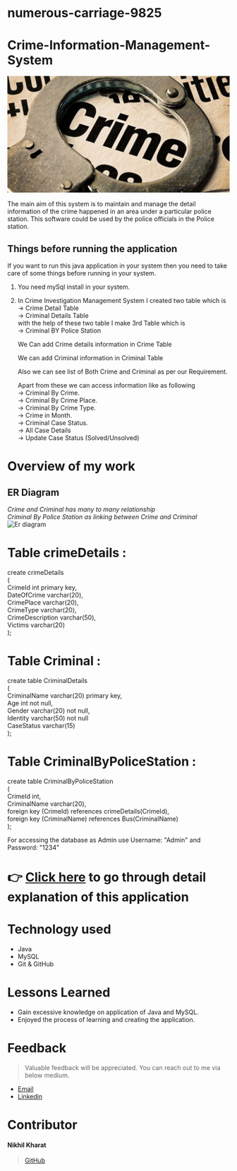 # numerous-carriage-9825
# Crime-Information-Management-System

![Logo](https://github.com/nikhilkharat/numerous-carriage-9825/blob/day-5/Crime_Investigation_Management_System/Images/gs_article_img_157183295712.jpg)



The main aim of this system is to maintain and manage the detail information of the crime happened in  an  area under a particular police station. 
This software could be used by the police officials in the Police station.


## Things before running the application

If you want to run this java application in your system then you need to take care of some things before running in your system. 

1) You need mySql install in your system.

2) In Crime Investigation Management System I created two table which is<br>
   -> Crime Detail Table<br>
   -> Criminal Details Table<br>
   with the help of these two table I make 3rd Table which is<br>
   -> Criminal BY Police Station<br>
   
   We Can add Crime details information in Crime Table
   
   We can add Criminal information in Criminal Table
   
   Also we can see list of Both Crime and Criminal as per our Requirement.
   
   Apart from these we can access information like as following<br>
   -> Criminal By Crime.<br>
   -> Criminal By Crime Place.<br>
   -> Criminal By Crime Type.<br>
   -> Crime in Month.<br>
   -> Criminal Case Status.<br>
   -> All Case Details <br>
   -> Update Case Status (Solved/Unsolved)<br>

# Overview of my work

## **ER Diagram**
*Crime and Criminal has many to many relationship*
</br>
*Criminal By Police Station as linking between Crime and Criminal*
</br>
![Er diagram]()


Table crimeDetails :
====================
create crimeDetails <br>
(<br>
    CrimeId int primary key,<br>
    DateOfCrime varchar(20),<br>
    CrimePlace varchar(20),<br>
    CrimeType varchar(20),<br>
    CrimeDescription varchar(50),<br>
    Victims varchar(20)<br>
);

Table Criminal :
=====================
create table CriminalDetails<br>
(<br>
    CriminalName varchar(20) primary key,<br>
    Age int not null,<br>
    Gender varchar(20) not null,<br>
    Identity varchar(50) not null<br>
    CaseStatus varchar(15) <br>
);

Table CriminalByPoliceStation :
==================
create table CriminalByPoliceStation <br>
(<br>
    CrimeId int,<br>
    CriminalName varchar(20),<br>
    foreign key (CrimeId) references crimeDetails(CrimeId),<br>
    foreign key (CriminalName) references Bus(CriminalName)<br>
);


For accessing the database as Admin use Username: "Admin" and Password: "1234"

# 👉 [Click here](https://drive.google.com/file/d/1kKWC5dUw0bd2ESU9o_2k4L9_i6JaqKXS/view) to go through detail explanation of this application 


# Technology used 

- Java
- MySQL
- Git & GitHub

# Lessons Learned

- Gain excessive knowledge on application of Java and MySQL.
- Enjoyed the process of learning and creating the application.


# Feedback
> Valuable feedback will be appreciated.
> You can reach out to me via below medium.

- [Email](nikhil.kharat8a@gmail.com)
- [Linkedin](https://www.linkedin.com/in/nikhil-kharat-872608109)
# Contributor
#### Nikhil Kharat
>[GitHub](https://github.com/nikhilkharat)
